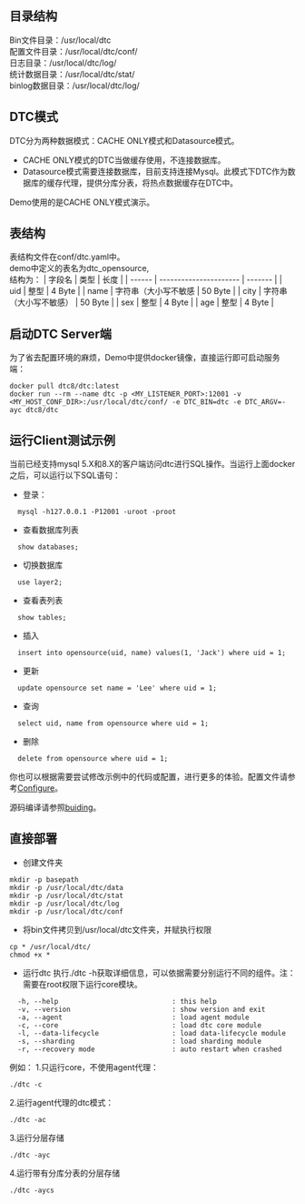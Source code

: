 ## 目录结构
Bin文件目录：/usr/local/dtc<br/>
配置文件目录：/usr/local/dtc/conf/<br/>
日志目录：/usr/local/dtc/log/<br/>
统计数据目录：/usr/local/dtc/stat/<br/>
binlog数据目录：/usr/local/dtc/log/<br/>

## DTC模式

DTC分为两种数据模式：CACHE ONLY模式和Datasource模式。
- CACHE ONLY模式的DTC当做缓存使用，不连接数据库。
- Datasource模式需要连接数据库，目前支持连接Mysql。此模式下DTC作为数据库的缓存代理，提供分库分表，将热点数据缓存在DTC中。
  
Demo使用的是CACHE ONLY模式演示。

## 表结构
表结构文件在conf/dtc.yaml中。<br/>
demo中定义的表名为dtc_opensource, <br/>
结构为：
| 字段名 | 类型                   | 长度    |
| ------ | ---------------------- | ------- |
| uid    | 整型                   | 4 Byte  |
| name   | 字符串（大小写不敏感   | 50 Byte |
| city   | 字符串（大小写不敏感） | 50 Byte |
| sex    | 整型                   | 4 Byte  |
| age    | 整型                   | 4 Byte  |

## 启动DTC Server端
为了省去配置环境的麻烦，Demo中提供docker镜像，直接运行即可启动服务端：<br/>
  ```shell
  docker pull dtc8/dtc:latest
  docker run --rm --name dtc -p <MY_LISTENER_PORT>:12001 -v <MY_HOST_CONF_DIR>:/usr/local/dtc/conf/ -e DTC_BIN=dtc -e DTC_ARGV=-ayc dtc8/dtc
  ```

## 运行Client测试示例
当前已经支持mysql 5.X和8.X的客户端访问dtc进行SQL操作。当运行上面docker之后，可以运行以下SQL语句：
* 登录：
```
  mysql -h127.0.0.1 -P12001 -uroot -proot
```
* 查看数据库列表
```
  show databases;
```
* 切换数据库
```
  use layer2;
```
* 查看表列表
```
  show tables;
```
* 插入
```
  insert into opensource(uid, name) values(1, 'Jack') where uid = 1;
```
* 更新
```
  update opensource set name = 'Lee' where uid = 1;
```
* 查询
```
  select uid, name from opensource where uid = 1;
```
* 删除
```
  delete from opensource where uid = 1;
```

你也可以根据需要尝试修改示例中的代码或配置，进行更多的体验。配置文件请参考[Configure](./configure.md)。

源码编译请参照[buiding](./building.md)。

## 直接部署
* 创建文件夹
```
mkdir -p basepath
mkdir -p /usr/local/dtc/data
mkdir -p /usr/local/dtc/stat
mkdir -p /usr/local/dtc/log
mkdir -p /usr/local/dtc/conf
```
* 将bin文件拷贝到/usr/local/dtc文件夹，并赋执行权限
```
cp * /usr/local/dtc/
chmod +x *
```
* 运行dtc
执行./dtc -h获取详细信息，可以依据需要分别运行不同的组件。注：需要在root权限下运行core模块。
```
  -h, --help                            : this help
  -v, --version                         : show version and exit
  -a, --agent                           : load agent module
  -c, --core                            : load dtc core module
  -l, --data-lifecycle                  : load data-lifecycle module
  -s, --sharding                        : load sharding module
  -r, --recovery mode                   : auto restart when crashed
```
例如：
1.只运行core，不使用agent代理：
```
./dtc -c
```
2.运行agent代理的dtc模式：
```
./dtc -ac
```
3.运行分层存储
```
./dtc -ayc
```
4.运行带有分库分表的分层存储
```
./dtc -aycs
```